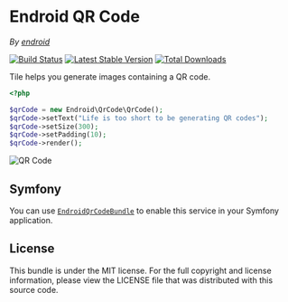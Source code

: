 Endroid QR Code
==============

*By [endroid](http://endroid.nl/)*

[![Build Status](https://secure.travis-ci.org/endroid/QrCode.png)](http://travis-ci.org/endroid/QrCode)
[![Latest Stable Version](https://poser.pugx.org/endroid/qrcode/v/stable.png)](https://packagist.org/packages/endroid/qrcode)
[![Total Downloads](https://poser.pugx.org/endroid/qrcode/downloads.png)](https://packagist.org/packages/endroid/qrcode)

Tile helps you generate images containing a QR code.

```php
<?php

$qrCode = new Endroid\QrCode\QrCode();
$qrCode->setText("Life is too short to be generating QR codes");
$qrCode->setSize(300);
$qrCode->setPadding(10);
$qrCode->render();
```

![QR Code](http://endroid.nl/qrcode/Life_is_too_short_to_be_generating_QR_codes.png)

## Symfony

You can use [`EndroidQrCodeBundle`](https://github.com/endroid/EndroidQrCodeBundle) to enable this service in your Symfony application.

## License

This bundle is under the MIT license. For the full copyright and license information, please view the LICENSE file that
was distributed with this source code.
